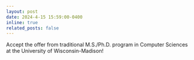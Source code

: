 ```yaml
---
layout: post
date: 2024-4-15 15:59:00-0400
inline: true
related_posts: false
---
```


Accept the offer from traditional M.S./Ph.D. program in Computer Sciences at the University of Wisconsin-Madison!
